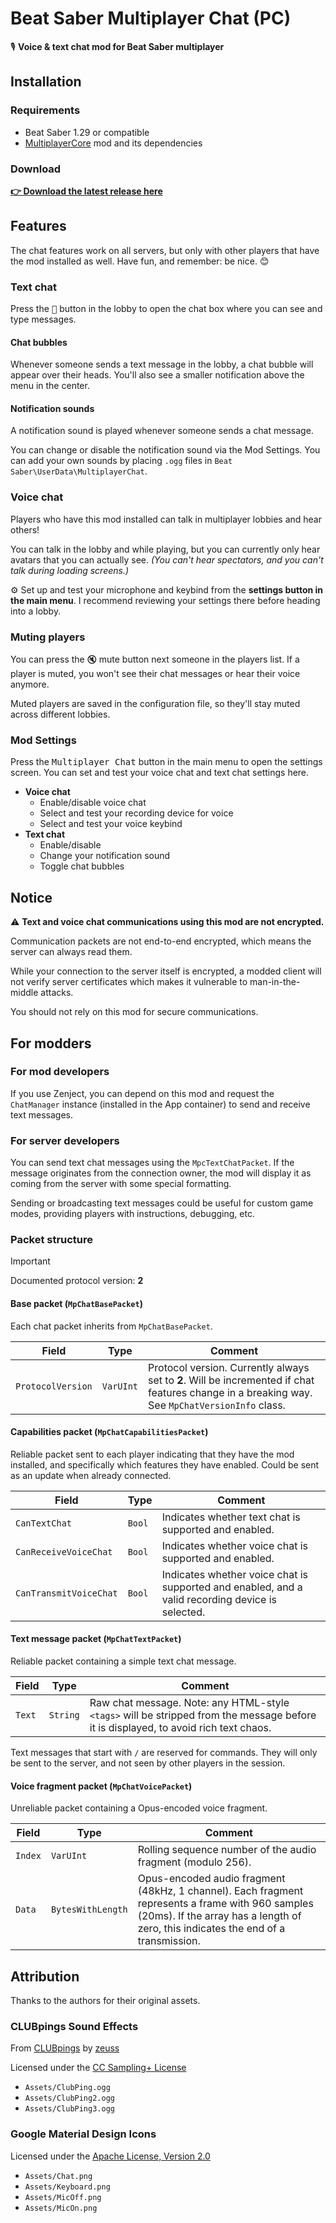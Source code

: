 ﻿# Beat Saber Multiplayer Chat (PC)

🎙️ **Voice & text chat mod for Beat Saber multiplayer**

## Installation

### Requirements

- Beat Saber 1.29 or compatible
- [MultiplayerCore](https://github.com/Goobwabber/MultiplayerCore#readme) mod and its dependencies

### Download

[**👉 Download the latest release here**](https://github.com/roydejong/BeatSaberMultiplayerChat/releases/latest)

## Features

The chat features work on all servers, but only with other players that have the mod installed as well. Have fun, and
remember: be nice. 😊

### Text chat

Press the <kbd>💬</kbd> button in the lobby to open the chat box where you can see and type messages.

#### Chat bubbles

Whenever someone sends a text message in the lobby, a chat bubble will appear over their heads. You'll also see a
smaller notification above the menu in the center.

#### Notification sounds

A notification sound is played whenever someone sends a chat message.

You can change or disable the notification sound via the Mod Settings. You can add your own sounds by placing `.ogg`
files in `Beat Saber\UserData\MultiplayerChat`.

### Voice chat

Players who have this mod installed can talk in multiplayer lobbies and hear others!

You can talk in the lobby and while playing, but you can currently only hear avatars that you can actually see. *(You
can't hear spectators, and you can't talk during loading screens.)*

⚙️ Set up and test your microphone and keybind from the **settings button in the main menu**. I recommend reviewing your
settings there before heading into a lobby.

### Muting players

You can press the <kbd>🔇</kbd> mute button next someone in the players list. If a player is muted, you won't see their
chat messages or hear their voice anymore.

Muted players are saved in the configuration file, so they'll stay muted across different lobbies.

### Mod Settings

Press the <kbd>Multiplayer Chat</kbd> button in the main menu to open the settings screen. You can set and test your
voice chat and text chat settings here.

- **Voice chat**
    - Enable/disable voice chat
    - Select and test your recording device for voice
    - Select and test your voice keybind
- **Text chat**
    - Enable/disable
    - Change your notification sound
    - Toggle chat bubbles

## Notice

⚠️ **Text and voice chat communications using this mod are not encrypted.**

Communication packets are not end-to-end encrypted, which means the server can always read them.

While your connection to the server itself is encrypted, a modded client will not verify server certificates which makes
it vulnerable to man-in-the-middle attacks.

You should not rely on this mod for secure communications.

## For modders

### For mod developers

If you use Zenject, you can depend on this mod and request the `ChatManager` instance (installed in the App container)
to send and receive text messages.

### For server developers

You can send text chat messages using the `MpcTextChatPacket`. If the message originates from the connection owner, the
mod will display it as coming from the server with some special formatting.

Sending or broadcasting text messages could be useful for custom game modes, providing players with instructions,
debugging, etc.

### Packet structure

> [!IMPORTANT]  
> Documented protocol version: **2**

#### Base packet (`MpChatBasePacket`)

Each chat packet inherits from `MpChatBasePacket`.

| Field             | Type      | Comment                                                                                                                                        |
|-------------------|-----------|------------------------------------------------------------------------------------------------------------------------------------------------|
| `ProtocolVersion` | `VarUInt` | Protocol version. Currently always set to **2**. Will be incremented if chat features change in a breaking way. See `MpChatVersionInfo` class. |

#### Capabilities packet (`MpChatCapabilitiesPacket`)

Reliable packet sent to each player indicating that they have the mod installed, and specifically which features they
have enabled. Could be sent as an update when already connected.

| Field                  | Type   | Comment                                                                                          |
|------------------------|--------|--------------------------------------------------------------------------------------------------|
| `CanTextChat`          | `Bool` | Indicates whether text chat is supported and enabled.                                            |
| `CanReceiveVoiceChat`  | `Bool` | Indicates whether voice chat is supported and enabled.                                           |
| `CanTransmitVoiceChat` | `Bool` | Indicates whether voice chat is supported and enabled, and a valid recording device is selected. |

#### Text message packet  (`MpChatTextPacket`)

Reliable packet containing a simple text chat message.

| Field  | Type     | Comment                                                                                                                             |
|--------|----------|-------------------------------------------------------------------------------------------------------------------------------------|
| `Text` | `String` | Raw chat message. Note: any HTML-style `<tags>` will be stripped from the message before it is displayed, to avoid rich text chaos. |

Text messages that start with `/` are reserved for commands. They will only be sent to the server, and not seen by other
players in the session.

#### Voice fragment packet  (`MpChatVoicePacket`)

Unreliable packet containing a Opus-encoded voice fragment.

| Field   | Type              | Comment                                                                                                                                                                                |
|---------|-------------------|----------------------------------------------------------------------------------------------------------------------------------------------------------------------------------------|
| `Index` | `VarUInt`         | Rolling sequence number of the audio fragment (modulo 256).                                                                                                                            |
| `Data`  | `BytesWithLength` | Opus-encoded audio fragment (48kHz, 1 channel). Each fragment represents a frame with 960 samples (20ms). If the array has a length of zero, this indicates the end of a transmission. |

## Attribution

Thanks to the authors for their original assets.

### CLUBpings Sound Effects

From [CLUBpings](https://freesound.org/people/zeuss/packs/1372/) by [zeuss](https://freesound.org/people/zeuss/)

Licensed under the [CC Sampling+ License](http://creativecommons.org/licenses/sampling+/1.0/)

- `Assets/ClubPing.ogg`
- `Assets/ClubPing2.ogg`
- `Assets/ClubPing3.ogg`

### Google Material Design Icons

Licensed under the [Apache License, Version 2.0](http://www.apache.org/licenses/LICENSE-2.0)

- `Assets/Chat.png`
- `Assets/Keyboard.png`
- `Assets/MicOff.png`
- `Assets/MicOn.png`
